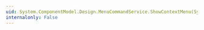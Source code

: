 ```yaml
---
uid: System.ComponentModel.Design.MenuCommandService.ShowContextMenu(System.ComponentModel.Design.CommandID,System.Int32,System.Int32)
internalonly: False
---
```

